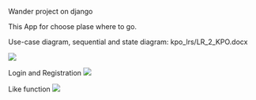 Wander
project on django

This App for choose plase where to go.

Use-case diagram, sequential and state diagram: 
kpo_lrs/LR_2_KPO.docx

<a href="https://imgflip.com/gif/56dwt1"><img src="https://i.imgflip.com/56dwt1.gif"></a>

Login and Registration
<a href="https://imgflip.com/gif/56dwf6"><img src="https://i.imgflip.com/56dwf6.gif"></a>

Like function
<a href="https://imgflip.com/gif/56dvvd"><img src="https://i.imgflip.com/56dvvd.gif"></a>
